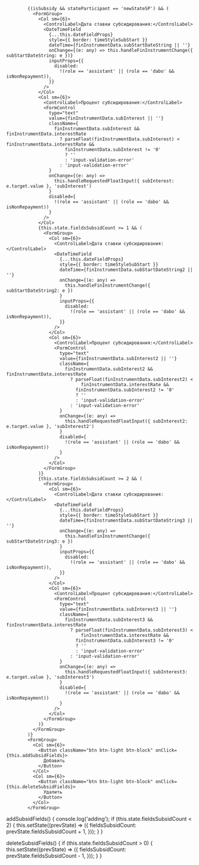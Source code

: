             {(isSubsidy && stateParticipant == 'newStateSP') && (
              <FormGroup>
                <Col sm={6}>
                  <ControlLabel>Дата ставки субсидирования:</ControlLabel>
                  <DateTimeField
                    {...this.dateFieldProps}
                    style={{ border: timeStyleSubStart }}
                    dateTime={finInstrumentData.subStartDateString || ''}
                    onChange={(e: any) => this.handleFinInstrumentChange({ subStartDateString: e })}
                    inputProps={{
                      disabled:
                        !(role == 'assistant' || (role == 'dabo' && isNonRepayment)),
                    }}
                  />
                </Col>
                <Col sm={6}>
                  <ControlLabel>Процент субсидирования:</ControlLabel>
                  <FormControl
                    type="text"
                    value={finInstrumentData.subInterest || ''}
                    className={
                      finInstrumentData.subInterest && finInstrumentData.interestRate
                        ? parseFloat(finInstrumentData.subInterest) < finInstrumentData.interestRate &&
                          finInstrumentData.subInterest != '0'
                          ? ''
                          : 'input-validation-error'
                        : 'input-validation-error'
                    }
                    onChange={(e: any) =>
                      this.handleRequestedFloatInput({ subInterest: e.target.value }, 'subInterest')
                    }
                    disabled={
                      !(role == 'assistant' || (role == 'dabo' && isNonRepayment))
                    }
                  />
                </Col>
                {this.state.fieldsSubsidCount >= 1 && (
                  <FormGroup>
                    <Col sm={6}>
                      <ControlLabel>Дата ставки субсидирования:</ControlLabel>
                      <DateTimeField
                        {...this.dateFieldProps}
                        style={{ border: timeStyleSubStart }}
                        dateTime={finInstrumentData.subStartDateString2 || ''}
                        onChange={(e: any) =>
                          this.handleFinInstrumentChange({ subStartDateString2: e })
                        }
                        inputProps={{
                          disabled:
                            !(role == 'assistant' || (role == 'dabo' && isNonRepayment)),
                        }}
                      />
                    </Col>
                    <Col sm={6}>
                      <ControlLabel>Процент субсидирования:</ControlLabel>
                      <FormControl
                        type="text"
                        value={finInstrumentData.subInterest2 || ''}
                        className={
                          finInstrumentData.subInterest2 && finInstrumentData.interestRate
                            ? parseFloat(finInstrumentData.subInterest2) <
                                finInstrumentData.interestRate &&
                              finInstrumentData.subInterest2 != '0'
                              ? ''
                              : 'input-validation-error'
                            : 'input-validation-error'
                        }
                        onChange={(e: any) =>
                          this.handleRequestedFloatInput({ subInterest2: e.target.value }, 'subInterest2')
                        }
                        disabled={
                          !(role == 'assistant' || (role == 'dabo' && isNonRepayment))
                        }
                      />
                    </Col>
                  </FormGroup>
                )}
                {this.state.fieldsSubsidCount >= 2 && (
                  <FormGroup>
                    <Col sm={6}>
                      <ControlLabel>Дата ставки субсидирования:</ControlLabel>
                      <DateTimeField
                        {...this.dateFieldProps}
                        style={{ border: timeStyleSubStart }}
                        dateTime={finInstrumentData.subStartDateString3 || ''}
                        onChange={(e: any) =>
                          this.handleFinInstrumentChange({ subStartDateString3: e })
                        }
                        inputProps={{
                          disabled:
                            !(role == 'assistant' || (role == 'dabo' && isNonRepayment)),
                        }}
                      />
                    </Col>
                    <Col sm={6}>
                      <ControlLabel>Процент субсидирования:</ControlLabel>
                      <FormControl
                        type="text"
                        value={finInstrumentData.subInterest3 || ''}
                        className={
                          finInstrumentData.subInterest3 && finInstrumentData.interestRate
                            ? parseFloat(finInstrumentData.subInterest3) <
                                finInstrumentData.interestRate &&
                              finInstrumentData.subInterest3 != '0'
                              ? ''
                              : 'input-validation-error'
                            : 'input-validation-error'
                        }
                        onChange={(e: any) =>
                          this.handleRequestedFloatInput({ subInterest3: e.target.value }, 'subInterest3')
                        }
                        disabled={
                          !(role == 'assistant' || (role == 'dabo' && isNonRepayment))
                        }
                      />
                    </Col>
                  </FormGroup>
                )}
              </FormGroup>
            )}
            <FormGroup>
              <Col sm={6}>
                <Button className="btn btn-light btn-block" onClick={this.addSubsidFields}>
                  Добавить
                </Button>
              </Col>
              <Col sm={6}>
                <Button className="btn btn-light btn-block" onClick={this.deleteSubsidFields}>
                  Удалить
                </Button>
              </Col>
            </FormGroup>
  
  addSubsidFields() {
    console.log('adding');
    if (this.state.fieldsSubsidCount < 2) {
      this.setState((prevState) => ({
        fieldsSubsidCount: prevState.fieldsSubsidCount + 1,
      }));
    }
  }

  deleteSubsidFields() {
    if (this.state.fieldsSubsidCount > 0) {
      this.setState((prevState) => ({
        fieldsSubsidCount: prevState.fieldsSubsidCount - 1,
      }));
    }
  }
